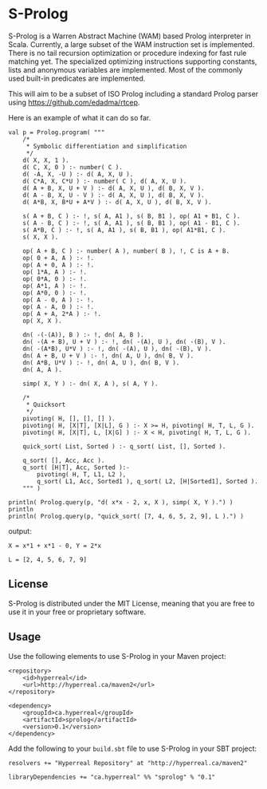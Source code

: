 S-Prolog
========

S-Prolog is a Warren Abstract Machine (WAM) based Prolog interpreter in Scala.  Currently, a large subset of the WAM instruction set is implemented.  There is no tail recursion optimization or procedure indexing for fast rule matching yet.  The specialized optimizing instructions supporting constants, lists and anonymous variables are implemented.  Most of the commonly used built-in predicates are implemented.

This will aim to be a subset of ISO Prolog including a standard Prolog parser using https://github.com/edadma/rtcep.

Here is an example of what it can do so far.

    val p = Prolog.program( """
		/*
		 * Symbolic differentiation and simplification
		 */
		d( X, X, 1 ).
		d( C, X, 0 ) :- number( C ).
		d( -A, X, -U ) :- d( A, X, U ).
		d( C*A, X, C*U ) :- number( C ), d( A, X, U ).
		d( A + B, X, U + V ) :- d( A, X, U ), d( B, X, V ).
		d( A - B, X, U - V ) :- d( A, X, U ), d( B, X, V ).
		d( A*B, X, B*U + A*V ) :- d( A, X, U ), d( B, X, V ).
		
		s( A + B, C ) :- !, s( A, A1 ), s( B, B1 ), op( A1 + B1, C ).
		s( A - B, C ) :- !, s( A, A1 ), s( B, B1 ), op( A1 - B1, C ).
		s( A*B, C ) :- !, s( A, A1 ), s( B, B1 ), op( A1*B1, C ).
		s( X, X ).
		
		op( A + B, C ) :- number( A ), number( B ), !, C is A + B.
		op( 0 + A, A ) :- !.
		op( A + 0, A ) :- !.
		op( 1*A, A ) :- !.
		op( 0*A, 0 ) :- !.
		op( A*1, A ) :- !.
		op( A*0, 0 ) :- !.
		op( A - 0, A ) :- !.
		op( A - A, 0 ) :- !.
		op( A + A, 2*A ) :- !.
		op( X, X ).
		
		dn( -(-(A)), B ) :- !, dn( A, B ).
		dn( -(A + B), U + V ) :- !, dn( -(A), U ), dn( -(B), V ).
		dn( -(A*B), U*V ) :- !, dn( -(A), U ), dn( -(B), V ).
		dn( A + B, U + V ) :- !, dn( A, U ), dn( B, V ).
		dn( A*B, U*V ) :- !, dn( A, U ), dn( B, V ).
		dn( A, A ).
		
		simp( X, Y ) :- dn( X, A ), s( A, Y ).
		
		/*
		 * Quicksort
		 */
		pivoting( H, [], [], [] ).
		pivoting( H, [X|T], [X|L], G ) :- X >= H, pivoting( H, T, L, G ).
		pivoting( H, [X|T], L, [X|G] ) :- X < H, pivoting( H, T, L, G ).
		
		quick_sort( List, Sorted ) :- q_sort( List, [], Sorted ).
		
		q_sort( [], Acc, Acc ).
		q_sort( [H|T], Acc, Sorted ):-
			pivoting( H, T, L1, L2 ),
			q_sort( L1, Acc, Sorted1 ), q_sort( L2, [H|Sorted1], Sorted ).
        """ )

    println( Prolog.query(p, "d( x*x - 2, x, X ), simp( X, Y ).") )
    println
    println( Prolog.query(p, "quick_sort( [7, 4, 6, 5, 2, 9], L ).") )

output:

    X = x*1 + x*1 - 0, Y = 2*x

    L = [2, 4, 5, 6, 7, 9]
    

## License

S-Prolog is distributed under the MIT License, meaning that you are free to use it in your free or proprietary software.


## Usage

Use the following elements to use S-Prolog in your Maven project:

	<repository>
		<id>hyperreal</id>
		<url>http://hyperreal.ca/maven2</url>
	</repository>

	<dependency>
		<groupId>ca.hyperreal</groupId>
		<artifactId>sprolog</artifactId>
		<version>0.1</version>
	</dependency>

Add the following to your `build.sbt` file to use S-Prolog in your SBT project:

	resolvers += "Hyperreal Repository" at "http://hyperreal.ca/maven2"

	libraryDependencies += "ca.hyperreal" %% "sprolog" % "0.1"
